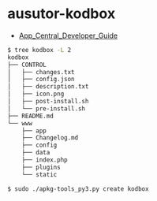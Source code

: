 # ausutor-kodbox

- [App_Central_Developer_Guide](https://downloadgb.asustor.com/developer/App_Central_Developer_Guide_4.2.2_20230712.pdf)

```bash
$ tree kodbox -L 2                                                                                                 ──(一,9月18)─┘
kodbox
├── CONTROL
│   ├── changes.txt
│   ├── config.json
│   ├── description.txt
│   ├── icon.png
│   ├── post-install.sh
│   └── pre-install.sh
├── README.md
└── www
    ├── app
    ├── Changelog.md
    ├── config
    ├── data
    ├── index.php
    ├── plugins
    └── static

$ sudo ./apkg-tools_py3.py create kodbox
```
